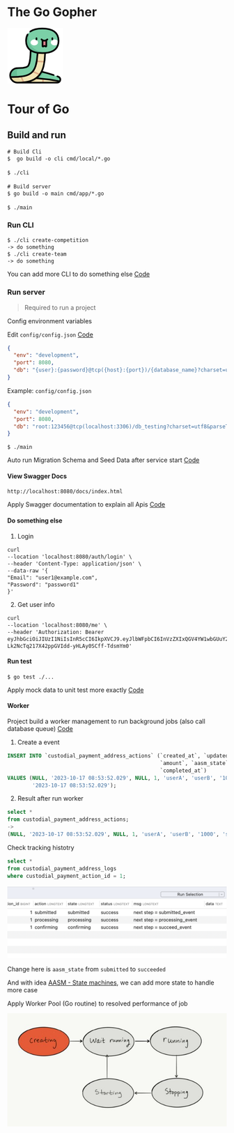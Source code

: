 # The Go Gopher

![alt text](docs/snake.png)

# Tour of Go

## Build and run

 ```
 # Build Cli
 $  go build -o cli cmd/local/*.go
 
 $ ./cli
 
 # Build server
 $ go build -o main cmd/app/*.go
 
 $ ./main
 ```   

### Run CLI

```
$ ./cli create-competition 
-> do something
$ ./cli create-team
-> do something
```

You can add more CLI to do something else
[Code](https://github.com/0xhoang/go-kit/blob/master/cmd/data/root.go#L13)

### Run server

> Required to run a project

Config environment variables

Edit `config/config.json` [Code](https://github.com/0xhoang/go-kit/blob/master/config/config.json)

```json
{
  "env": "development",
  "port": 8080,
  "db": "{user}:{password}@tcp({host}:{port})/{database_name}?charset=utf8&parseTime=True&charset=utf8mb4&collation=utf8mb4_unicode_ci"
}
```

Example:
```config/config.json```

```json
{
  "env": "development",
  "port": 8080,
  "db": "root:123456@tcp(localhost:3306)/db_testing?charset=utf8&parseTime=True&charset=utf8mb4&collation=utf8mb4_unicode_ci"
}
```

```
$ ./main
``` 

Auto run Migration Schema and Seed Data after service
start [Code](https://github.com/0xhoang/go-kit/blob/master/database/migration.go#L22)

#### View Swagger Docs

```
http://localhost:8080/docs/index.html
```

Apply Swagger documentation to explain all Apis [Code](https://github.com/0xhoang/go-kit/blob/master/docs/docs.go)

#### Do something else

1. Login

```azure
curl
--location 'localhost:8080/auth/login' \
--header 'Content-Type: application/json' \
--data-raw '{
"Email": "user1@example.com",
"Password": "password1"
}'
```

2. Get user info

```azure
curl
--location 'localhost:8080/me' \
--header 'Authorization: Bearer eyJhbGciOiJIUzI1NiIsInR5cCI6IkpXVCJ9.eyJlbWFpbCI6InVzZXIxQGV4YW1wbGUuY29tIiwiZXhwIjoxNjk4MTI5NzY4LCJpZCI6MSwibmFtZSI6Ikp1c3R1cyIsIm9yaWdfaWF0IjoxNjk3NTI0OTY4fQ.0Rw-Lk2NcTq217X42ppGVIdd-yHLAy0SCff-TdsmYm0'
```

#### Run test

```azure
$ go test ./...
```

Apply mock data to unit test more exactly [Code](https://github.com/0xhoang/go-kit/blob/master/services/users_test.go)

#### Worker

Project build a worker management to run background jobs (also call database
queue) [Code](https://github.com/0xhoang/go-kit/blob/master/task/eventservice.go)

1. Create a event

```sql
INSERT INTO `custodial_payment_address_actions` (`created_at`, `updated_at`, `deleted_at`, `entity_id`, `from`, `to`,
                                                 `amount`, `aasm_state`, `stage_status`, `error`, `err_count`,
                                                 `completed_at`)
VALUES (NULL, '2023-10-17 08:53:52.029', NULL, 1, 'userA', 'userB', '1000', 'submitted', 0, NULL, 0,
        '2023-10-17 08:53:52.029');
```

2. Result after run worker

```sql
select *
from custodial_payment_address_actions;
->
(NULL, '2023-10-17 08:53:52.029', NULL, 1, 'userA', 'userB', '1000', 'succeeded', 0, NULL, 0, '2023-10-17 08:53:52.029');
```

Check tracking histotry

```sql
select *
from custodial_payment_address_logs
where custodial_payment_action_id = 1;
```

![alt text](docs/job_history.png)

Change here is `aasm_state` from `submitted` to `succeeded`

And with idea [AASM - State machines](https://github.com/aasm/aasm), we can add more state to handle more case

Apply Worker Pool (Go routine) to resolved performance of job

![alt text](docs/state.jpg) 


  